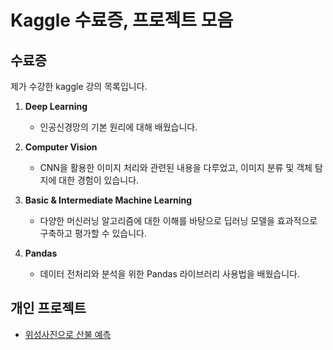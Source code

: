 # Kaggle 수료증, 프로젝트 모음

## 수료증

제가 수강한 kaggle 강의 목록입니다. 

1. **Deep Learning**
   - 인공신경망의 기본 원리에 대해 배웠습니다. 

2. **Computer Vision**
   - CNN을 활용한 이미지 처리와 관련된 내용을 다루었고, 이미지 분류 및 객체 탐지에 대한 경험이 있습니다.

3. **Basic & Intermediate Machine Learning**
   - 다양한 머신러닝 알고리즘에 대한 이해를 바탕으로 딥러닝 모델을 효과적으로 구축하고 평가할 수 있습니다.

4. **Pandas**
   - 데이터 전처리와 분석을 위한 Pandas 라이브러리 사용법을 배웠습니다. 

## 개인 프로젝트
- [위성사진으로 산불 예측](https://www.kaggle.com/code/lapcbws/wildfire-classification/edit)


